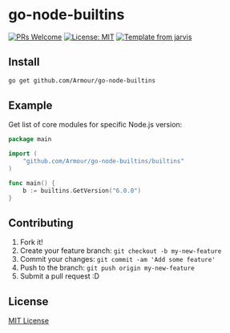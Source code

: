 # go-node-builtins

[![PRs Welcome](https://img.shields.io/badge/PRs-welcome-brightgreen.svg?style=flat)](http://makeapullrequest.com)
[![License: MIT](https://img.shields.io/badge/License-MIT-blue.svg)](https://opensource.org/licenses/MIT)
[![Template from jarvis](https://img.shields.io/badge/Hi-Jarvis-ff69b4.svg)](https://github.com/Armour/Jarvis)

## Install

```bash
go get github.com/Armour/go-node-builtins
```

## Example

Get list of core modules for specific Node.js version:

```go
package main

import (
	"github.com/Armour/go-node-builtins/builtins"
)

func main() {
	b := builtins.GetVersion("6.0.0")
}
```

## Contributing

1. Fork it!
1. Create your feature branch: `git checkout -b my-new-feature`
1. Commit your changes: `git commit -am 'Add some feature'`
1. Push to the branch: `git push origin my-new-feature`
1. Submit a pull request :D

## License

[MIT License](https://github.com/Armour/go-node-builtins/blob/master/LICENSE)
